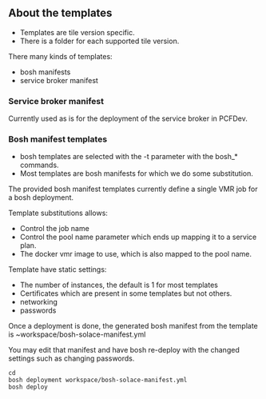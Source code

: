## About the templates

- Templates are tile version specific. 
- There is a folder for each supported tile version.

There many kinds of templates:
- bosh manifests
- service broker manifest

### Service broker manifest

Currently used as is for the deployment of the service broker in PCFDev.

### Bosh manifest templates

- bosh templates are selected with the -t parameter with the bosh_* commands.
- Most templates are bosh manifests for which we do some substitution.

The provided bosh manifest templates currently define a single VMR job for a bosh deployment.

Template substitutions allows:

- Control the job name
- Control the pool name parameter which ends up mapping it to a service plan.
- The docker vmr image to use, which is also mapped to the pool name.


Template have static settings:

- The number of instances, the default is 1 for most templates
- Certificates which are present in some templates but not others.
- networking
- passwords

Once a deployment is done, the generated bosh manifest from the template is ~workspace/bosh-solace-manifest.yml

You may edit that manifest and have bosh re-deploy with the changed settings such as changing passwords.

~~~~
cd
bosh deployment workspace/bosh-solace-manifest.yml
bosh deploy
~~~~

